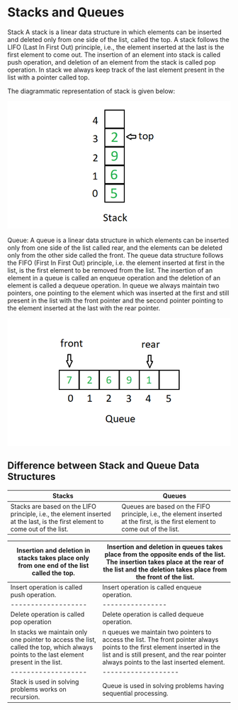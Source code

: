 # Stacks and Queues 

Stack A stack is a linear data structure in which elements can be inserted and deleted only from one side of
the list, called the top. A stack follows the LIFO (Last In First Out) principle, i.e., the element inserted
at the last is the first element to come out. The insertion of an element into stack is called push 
operation, and deletion of an element from the stack is called pop operation. In stack we always keep track 
of the last element present in the list with a pointer called top.

The diagrammatic representation of stack is given below:

![](./geek-stack-1.png)


Queue: A queue is a linear data structure in which elements can be inserted only from one side of the list 
called rear, and the elements can be deleted only from the other side called the front. The queue data 
structure follows the FIFO (First In First Out) principle, i.e. the element inserted at first in the list, is
the first element to be removed from the list. The insertion of an element in a queue is called an enqueue 
operation and the deletion of an element is called a dequeue operation. In queue we always maintain two 
pointers, one pointing to the element which was inserted at the first and still present in the list with the 
front pointer and the second pointer pointing to the element inserted at the last with the rear pointer.

![](./geek-queue-1.png)

## Difference between Stack and Queue Data Structures

|Stacks|Queues|
|-------------------|----------------|
|Stacks are based on the LIFO principle, i.e., the element inserted at the last, is the first element to come out of the list.|Queues are based on the FIFO principle, i.e., the element inserted at the first, is the first element to come out of the list.|

|Insertion and deletion in stacks takes place only from one end of the list called the top. |Insertion and deletion in queues takes place from the opposite ends of the list. The insertion takes place at the rear of the list and the deletion takes place from the front of the list.|
|-------------------|----------------|
|Insert operation is called push operation.|Insert operation is called enqueue operation.|
|-------------------|----------------|
|Delete operation is called pop operation|Delete operation is called dequeue operation.|
|In stacks we maintain only one pointer to access the list, called the top, which always points to the last element present in the list.|n queues we maintain two pointers to access the list. The front pointer always points to the first element inserted in the list and is still present, and the rear pointer always points to the last inserted element.|
|-------------------|-------------------|
|Stack is used in solving problems works on recursion.|Queue is used in solving problems having sequential processing.|